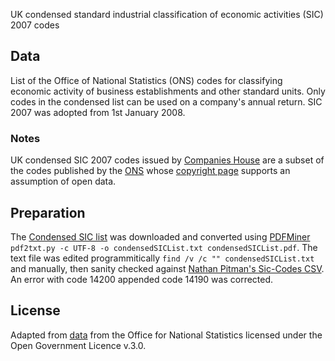 UK condensed standard industrial classification of economic activities (SIC) 2007 codes

## Data

List of the Office of National Statistics (ONS) codes for classifying economic activity of business establishments and other standard units. Only codes in the condensed list can be used on a company's annual return. SIC 2007 was adopted from 1st January 2008.

### Notes

UK condensed SIC 2007 codes issued by [Companies House](https://www.gov.uk/government/organisations/companies-house) are a subset of the codes published by the [ONS](http://www.ons.gov.uk/) whose [copyright page](http://www.ons.gov.uk/ons/site-information/information/creative-commons-license/index.html) supports an assumption of open data.

## Preparation

The [Condensed SIC list](https://www.gov.uk/government/uploads/system/uploads/attachment_data/file/376462/condensedSICList.pdf) was downloaded and converted using [PDFMiner](http://www.unixuser.org/~euske/python/pdfminer/) `pdf2txt.py -c UTF-8 -o condensedSICList.txt condensedSICList.pdf`. The text file was edited programmitically `find /v /c "" condensedSICList.txt` and manually, then sanity checked against [Nathan Pitman's Sic-Codes CSV](https://github.com/nathanpitman/sic-codes/blob/master/2007/sic_codes.csv). An error with code 14200 appended code 14190 was corrected.

## License

Adapted from [data](https://www.gov.uk/government/publications/standard-industrial-classification-of-economic-activities-sic) from the Office for National Statistics licensed under the Open Government Licence v.3.0.